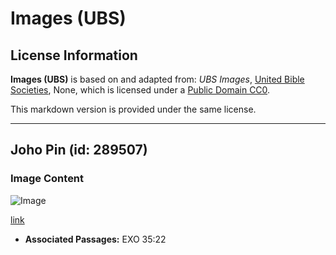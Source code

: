# Images (UBS)

## License Information

**Images (UBS)** is based on and adapted from: _UBS Images_, [United Bible Societies](https://unitedbiblesocieties.org/), None, which is licensed under a [Public Domain CC0](https://creativecommons.org/public-domain/cc0/).

This markdown version is provided under the same license.



--------------------------------

## Joho Pin (id: 289507)

### Image Content

![Image](https://cdn.aquifer.bible/aquifer-content/resources/Media/WEB-0502_robe_pin.jpg)

[link](https://cdn.aquifer.bible/aquifer-content/resources/Media/WEB-0502_robe_pin.jpg)

* **Associated Passages:** EXO 35:22


